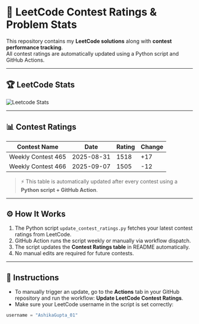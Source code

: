 # 🚀 LeetCode Contest Ratings & Problem Stats

This repository contains my **LeetCode solutions** along with **contest performance tracking**.  
All contest ratings are automatically updated using a Python script and GitHub Actions.

---

## 🏆 LeetCode Stats

![Leetcode Stats](https://leetcard.jacoblin.cool/AshikaGupta_01?ext=activity)

---

## 📊 Contest Ratings

| Contest Name        | Date      | Rating | Change |
|-------------------- |-----------|--------|--------|
| Weekly Contest 465  | 2025-08-31| 1518   |  +17   |
| Weekly Contest 466  | 2025-09-07| 1505   |  -12   |  

> ⚡ This table is automatically updated after every contest using a **Python script + GitHub Action**.

---

## ⚙️ How It Works

1. The Python script `update_contest_ratings.py` fetches your latest contest ratings from LeetCode.
2. GitHub Action runs the script weekly or manually via workflow dispatch.
3. The script updates the **Contest Ratings table** in README automatically.
4. No manual edits are required for future contests.

---

## 📝 Instructions

- To manually trigger an update, go to the **Actions** tab in your GitHub repository and run the workflow: **Update LeetCode Contest Ratings**.
- Make sure your LeetCode username in the script is set correctly:

```python
username = "AshikaGupta_01"
